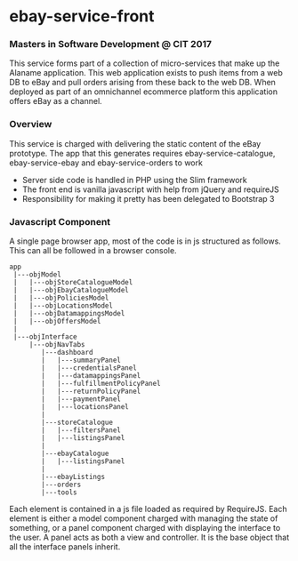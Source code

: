 # ebay-service-front

### Masters in Software Development @ CIT 2017
This service forms part of a collection of micro-services that make up the Alaname application. This web application exists to push items from a web DB to eBay and pull orders arising from these back to the web DB. When deployed as part of an omnichannel ecommerce platform this application offers eBay as a channel.

### Overview
This service is charged with delivering the static content of the eBay prototype. The app that this generates requires ebay-service-catalogue, ebay-service-ebay and ebay-service-orders to work

 - Server side code is handled in PHP using the Slim framework 
 - The front end is vanilla javascript with help from jQuery and requireJS
 - Responsibility for making it pretty has been delegated to Bootstrap 3

### Javascript Component
A single page browser app, most of the code is in js structured as follows. This can all be followed in a browser console.

```
app
 |---objModel
 |   |---objStoreCatalogueModel
 |   |---objEbayCatalogueModel
 |   |---objPoliciesModel
 |   |---objLocationsModel
 |   |---objDatamappingsModel
 |   |---objOffersModel
 |
 |---objInterface
     |---objNavTabs
        |---dashboard
        |   |---summaryPanel
        |   |---credentialsPanel
        |   |---datamappingsPanel
        |   |---fulfillmentPolicyPanel
        |   |---returnPolicyPanel
        |   |---paymentPanel
        |   |---locationsPanel
        |
        |---storeCatalogue
        |   |---filtersPanel
        |   |---listingsPanel
        |
        |---ebayCatalogue
        |   |---listingsPanel
        |
        |---ebayListings
        |---orders
        |---tools
 ```
        
Each element is contained in a js file loaded as required by RequireJS. Each element is either a model component charged with managing the state of something, or a panel component charged with displaying the interface to the user. A panel acts as both a view and controller. It is the base object that all the interface panels inherit.

     
